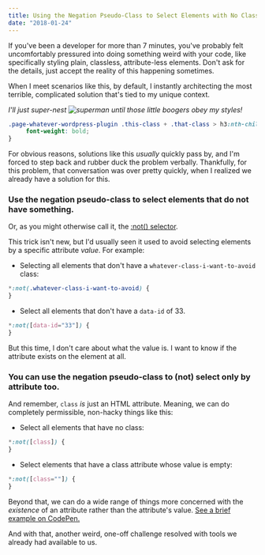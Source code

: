 ```yaml
---
title: Using the Negation Pseudo-Class to Select Elements with No Class
date: "2018-01-24"
---
```


If you've been a developer for more than 7 minutes, you've probably felt uncomfortably pressured into doing something weird with your code, like specifically styling plain, classless, attribute-less elements. Don't ask for the details, just accept the reality of this happening sometimes.

When I meet scenarios like this, by default, I instantly architecting the most terrible, complicated solution that's tied to my unique context. 

_I'll just super-nest ![superman](https://cdn.emojidex.com/emoji/mdpi/superman.png?1493051383 "superman") until those little boogers obey my styles!_ 

```css
.page-whatever-wordpress-plugin .this-class + .that-class > h3:nth-child(3) ~ span {
     font-weight: bold;
}
```

For obvious reasons, solutions like this _usually_ quickly pass by, and I'm forced to step back and rubber duck the problem verbally. Thankfully, for this problem, that conversation was over pretty quickly, when I realized we already have a solution for this.

### Use the negation pseudo-class to select elements that do **not** have something.

Or, as you might otherwise call it, the [:not() selector](https://developer.mozilla.org/en-US/docs/Web/CSS/:not).

This trick isn't new, but I'd usually seen it used to avoid selecting elements by a specific attribute _value_. For example:

* Selecting all elements that don't have a `whatever-class-i-want-to-avoid` class:
```css
*:not(.whatever-class-i-want-to-avoid) {
}
```

* Select all elements that don't have a `data-id` of 33.
```css
*:not([data-id="33"]) {
}
```

But this time, I don't care about what the value is. I want to know if the attribute exists on the element at all.

### You can use the negation pseudo-class to (not) select only by attribute too.

And remember, `class` _is_ just an HTML attribute. Meaning, we can do completely permissible, non-hacky things like this:

* Select all elements that have no class: 
```css
*:not([class]) {
}
```

* Select elements that have a class attribute whose value is empty:
```css
*:not([class=""]) {
}
```

Beyond that, we can do a wide range of things more concerned with the _existence_ of an attribute rather than the attribute's value. [See a brief example on CodePen.](https://codepen.io/alexmacarthur/pen/zpJeeG/)

And with that, another weird, one-off challenge resolved with tools we already had available to us. 
